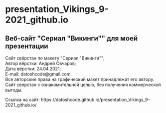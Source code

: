 # presentation_Vikings_9-2021_github.io

<h2>Веб-сайт "Сериал "Викинги"" для моей презентации</h2>

<p>Сайт свёрстан по макету "Сериал "Викинги"";<br>
Автор вёрстки: Андрей Овчаров;<br>
Дата вёрстки: 24.04.2021;<br>
E-mail: datoshcode@gmail.com.<br>
Все авторские права на графический макет принадлежат его автору.<br>
Сайт сверстан с ознакомительной целью, без получения коммерческой выгоды.</p>
<p> Ссылка на сайт: https://datoshcode.github.io/presentation_Vikings_9-2021_github.io/
</p>
